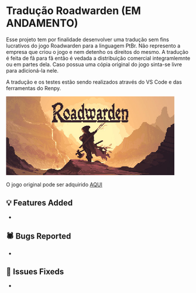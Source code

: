 # Tradução Roadwarden (EM ANDAMENTO)

Esse projeto tem por finalidade desenvolver uma tradução sem fins lucrativos do jogo Roadwarden para a linguagem PtBr. Não represento a empresa que criou o jogo e nem detenho os direitos do mesmo. A tradução é feita de fã para fã então é vedada a distribuição comercial integramlemnte ou em partes dela. Caso possua uma cópia original do jogo sinta-se livre para adicioná-la nele.

A tradução e os testes estão sendo realizados através do VS Code e das ferramentas do Renpy.


![Organização dos Arquivos](https://github.com/Igor-Wolf/Traducao-Roadwarden/blob/main/header.jpg?raw=true)



O jogo original pode ser adquirido [AQUI](https://store.steampowered.com/app/1155970/Roadwarden/)



## 💡 Features Added

-  

## 🕷️ Bugs Reported

- 


## 🔧 Issues Fixeds

-
 

